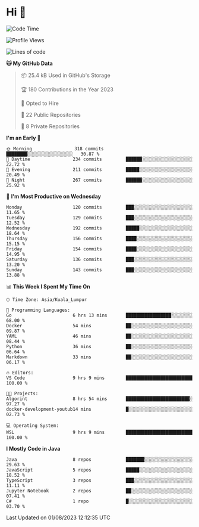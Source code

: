 <h1>Hi 👋</h1>

<!--START_SECTION:waka-->
![Code Time](http://img.shields.io/badge/Code%20Time-294%20hrs%2058%20mins-blue)

![Profile Views](http://img.shields.io/badge/Profile%20Views-6-blue)

![Lines of code](https://img.shields.io/badge/From%20Hello%20World%20I%27ve%20Written-1.1%20million%20lines%20of%20code-blue)

**🐱 My GitHub Data** 

> 📦 25.4 kB Used in GitHub's Storage 
 > 
> 🏆 180 Contributions in the Year 2023
 > 
> 💼 Opted to Hire
 > 
> 📜 22 Public Repositories 
 > 
> 🔑 8 Private Repositories 
 > 
**I'm an Early 🐤** 

```text
🌞 Morning                318 commits         ████████░░░░░░░░░░░░░░░░░   30.87 % 
🌆 Daytime                234 commits         ██████░░░░░░░░░░░░░░░░░░░   22.72 % 
🌃 Evening                211 commits         █████░░░░░░░░░░░░░░░░░░░░   20.49 % 
🌙 Night                  267 commits         ██████░░░░░░░░░░░░░░░░░░░   25.92 % 
```
📅 **I'm Most Productive on Wednesday** 

```text
Monday                   120 commits         ███░░░░░░░░░░░░░░░░░░░░░░   11.65 % 
Tuesday                  129 commits         ███░░░░░░░░░░░░░░░░░░░░░░   12.52 % 
Wednesday                192 commits         █████░░░░░░░░░░░░░░░░░░░░   18.64 % 
Thursday                 156 commits         ████░░░░░░░░░░░░░░░░░░░░░   15.15 % 
Friday                   154 commits         ████░░░░░░░░░░░░░░░░░░░░░   14.95 % 
Saturday                 136 commits         ███░░░░░░░░░░░░░░░░░░░░░░   13.20 % 
Sunday                   143 commits         ███░░░░░░░░░░░░░░░░░░░░░░   13.88 % 
```


📊 **This Week I Spent My Time On** 

```text
🕑︎ Time Zone: Asia/Kuala_Lumpur

💬 Programming Languages: 
Go                       6 hrs 13 mins       █████████████████░░░░░░░░   68.00 % 
Docker                   54 mins             ██░░░░░░░░░░░░░░░░░░░░░░░   09.87 % 
YAML                     46 mins             ██░░░░░░░░░░░░░░░░░░░░░░░   08.44 % 
Python                   36 mins             ██░░░░░░░░░░░░░░░░░░░░░░░   06.64 % 
Markdown                 33 mins             ██░░░░░░░░░░░░░░░░░░░░░░░   06.17 % 

🔥 Editors: 
VS Code                  9 hrs 9 mins        █████████████████████████   100.00 % 

🐱‍💻 Projects: 
Algorint                 8 hrs 54 mins       ████████████████████████░   97.27 % 
docker-development-youtub14 mins             █░░░░░░░░░░░░░░░░░░░░░░░░   02.73 % 

💻 Operating System: 
WSL                      9 hrs 9 mins        █████████████████████████   100.00 % 
```

**I Mostly Code in Java** 

```text
Java                     8 repos             ███████░░░░░░░░░░░░░░░░░░   29.63 % 
JavaScript               5 repos             █████░░░░░░░░░░░░░░░░░░░░   18.52 % 
TypeScript               3 repos             ███░░░░░░░░░░░░░░░░░░░░░░   11.11 % 
Jupyter Notebook         2 repos             ██░░░░░░░░░░░░░░░░░░░░░░░   07.41 % 
C#                       1 repo              █░░░░░░░░░░░░░░░░░░░░░░░░   03.70 % 
```




 Last Updated on 01/08/2023 12:12:35 UTC
<!--END_SECTION:waka-->
